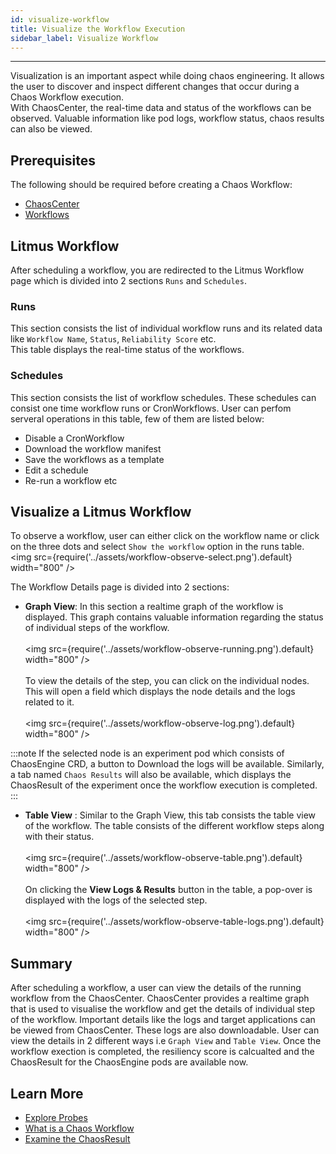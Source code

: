 ```yaml
---
id: visualize-workflow
title: Visualize the Workflow Execution
sidebar_label: Visualize Workflow
---
```


---

Visualization is an important aspect while doing chaos engineering. It allows the user to discover and inspect different changes that occur during a Chaos Workflow execution. <br/>
With ChaosCenter, the real-time data and status of the workflows can be observed. Valuable information like pod logs, workflow status, chaos results can also be viewed.

## Prerequisites

The following should be required before creating a Chaos Workflow:

- [ChaosCenter](chaoscenter)
- [Workflows](chaos-workflow)

## Litmus Workflow

After scheduling a workflow, you are redirected to the Litmus Workflow page which is divided into 2 sections `Runs` and `Schedules`.

### Runs

This section consists the list of individual workflow
runs and its related data like `Workflow Name`, `Status`, `Reliability Score` etc. <br/>
This table displays the real-time status of the workflows.

### Schedules

This section consists the list of workflow schedules.
These schedules can consist one time workflow runs or CronWorkflows. User can perfom serveral operations in this table, few of them are listed below:

- Disable a CronWorkflow
- Download the workflow manifest
- Save the workflows as a template
- Edit a schedule
- Re-run a workflow etc

## Visualize a Litmus Workflow

To observe a workflow, user can either click on the workflow name or click on the three dots and select `Show the workflow` option in the runs table.<br/>
<img src={require('../assets/workflow-observe-select.png').default} width="800" />

The Workflow Details page is divided into 2 sections:

- **Graph View**: In this section a realtime graph of the workflow is displayed. This graph contains valuable information regarding the status of individual steps of the workflow.<br/><br/>
  <img src={require('../assets/workflow-observe-running.png').default} width="800" /><br/><br/>
  To view the details of the step, you can click on the individual nodes. This will open a field which displays the node details and the logs related to it.
  <br/><br/>
  <img src={require('../assets/workflow-observe-log.png').default} width="800" />

:::note
If the selected node is an experiment pod which consists of ChaosEngine CRD, a button to Download the logs will be available. Similarly, a tab named `Chaos Results` will also be available, which displays the ChaosResult of the experiment once the workflow execution is completed.
:::

- **Table View** : Similar to the Graph View, this tab consists the table view of the workflow. The table consists of the different workflow steps along with their status. <br/><br/>
  <img src={require('../assets/workflow-observe-table.png').default} width="800" />
  <br/><br/>
  On clicking the <b>View Logs & Results</b> button in the table, a pop-over is displayed with the logs of the selected step. <br/><br/>
  <img src={require('../assets/workflow-observe-table-logs.png').default} width="800" />

## Summary

After scheduling a workflow, a user can view the details of the running workflow from the ChaosCenter. ChaosCenter provides a realtime graph that is used to visualise the workflow and get the details of individual step of the workflow. Important details like the logs and target applications can be viewed from ChaosCenter. These logs are also downloadable. User can view the details in 2 different ways i.e `Graph View` and `Table View`. Once the workflow exection is completed, the resiliency score is calcualted and the ChaosResult for the ChaosEngine pods are available now.

## Learn More

- [Explore Probes](probes)
- [What is a Chaos Workflow](chaos-workflow)
- [Examine the ChaosResult](chaos-results)

